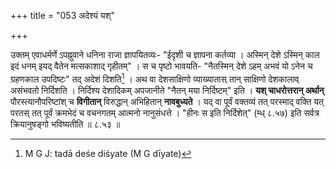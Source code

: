 +++
title = "053 अदेश्यं यश्"

+++


उक्तम् एवाधर्मर्णे ऽपह्नुवाने धनिना राजा ज्ञापयितव्यः- "ईदृशी च ज्ञापना कर्तव्या । अस्मिन् देशे ऽस्मिन् काल इदं धनम् इयद् वैतेन मत्सकाशाद् गृहीतम्" । स च पृष्टो भावयति- "नैतस्मिन् देशे ऽहम् अभवं यो ऽनेन च ग्रहणकाल उपदिष्टः" तद् अदेशं दिशति[^२१०] । अथ वा देशसाक्षिणो व्याख्यातास् तान् साक्षिणो देशकालाव् असंभवतो निर्दिशति । निर्दिश्य देशादिकम् अपजानीते "नैतन् मया निर्दिष्टम्" इति । **यश् चाधरोत्तरान् अर्थान्** पौरस्त्यानौपरिष्टांश् च **विगीतान्** विरुद्धान् अभिहितान् **नावबुध्यते** । यद् वा पूर्वं वक्तव्यं तत् परस्माद् वक्ति यत् परतस् तत् पूर्वं क्रमभेदं च वचनगतम् आत्मनो नानुसंधत्ते । "हीनः स इति निर्दिशेत्" (म्ध् ८.५७) इति सर्वत्र क्रियानुषङ्गो भविष्यतीति ॥ ८.५३ ॥


[^२१०]:
     M G J: tadā deśe diśyate (M G dīyate)
